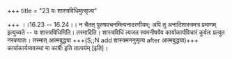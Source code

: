 +++
title = "23 यः शास्त्रविधिमुत्सृज्य"

+++
।।16.23 -- 16.24।। न चैतत् पुरुषवचनमित्यनादरणीयम्; अपि तु अनादिशास्त्रमत्र प्रमाणम् इत्युच्यते -- यः शास्त्रविधिमिति। तस्मादिति। शास्त्रविधिं त्यजत स्वमनीषयैव कार्याकार्यविचारं कुर्वतः प्रत्युत नरकपातः। तस्मात् आत्मबुद्ध्या +++(S;;N add शास्त्रमननुसृत्य after आत्मबुद्ध्या)+++ कार्याकार्यव्यवस्थां मा कार्षीः इति तात्पर्यम् \[इति\]।
